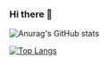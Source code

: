 ### Hi there 👋

<!--
**Sagar-Kr-99/Sagar-Kr-99** is a ✨ _special_ ✨ repository because its `README.md` (this file) appears on your GitHub profile.

Here are some ideas to get you started:

- 🔭 I’m currently working on ...
- 🌱 I’m currently learning ...
- 👯 I’m looking to collaborate on ...
- 🤔 I’m looking for help with ...
- 💬 Ask me about ...
- 📫 How to reach me: ...
- 😄 Pronouns: ...
- ⚡ Fun fact: ...
-->
![Anurag's GitHub stats](https://github-readme-stats.vercel.app/api?username=Sagar-Kr-99&show_icons=true&theme=merko&count_private=true)

[![Top Langs](https://github-readme-stats.vercel.app/api/top-langs/?username=Sagar-Kr-99&layout=compact)](https://github.com/anuraghazra/github-readme-stats)

